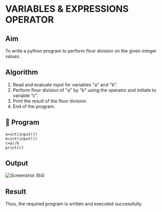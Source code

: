 # VARIABLES & EXPRESSIONS OPERATOR

## Aim
To write a python program to perform floor division on the given integer values.
## Algorithm
1.	Read and evaluate input for variables "a" and "b".
2.	Perform  floor division of "a" by "b" using the operator and initiate to variable “c”.
3.	Print the result of the  floor division.
4.	End of the program.
## 🧾 Program
```
a=int(input())
b=int(input())
c=a//b
print(c)
```
## Output
![Screenshot (64)](https://github.com/user-attachments/assets/3f1240c1-e9e9-4350-bb6a-72af33ae0e91)

## Result
Thus, the required program is written and executed successfully.
 
